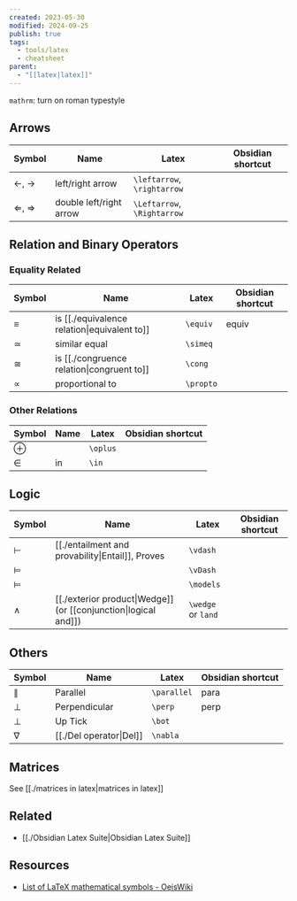 ```yaml
---
created: 2023-05-30
modified: 2024-09-25
publish: true
tags:
  - tools/latex
  - cheatsheet
parent:
  - "[[latex|latex]]"
---
```

`mathrm`: turn on roman typestyle

## Arrows
| Symbol | Name | Latex | Obsidian shortcut |
| ---- | ---- | ---- | ---- |
| $\leftarrow$, $\rightarrow$ | left/right arrow | `\leftarrow`, `\rightarrow` |  |
| $\Leftarrow$, $\Rightarrow$ | double left/right arrow | `\Leftarrow`, `\Rightarrow` |  |
## Relation and Binary Operators
### Equality Related
| Symbol    | Name                                       | Latex      | Obsidian shortcut |
| --------- | ------------------------------------------ | ---------- | ----------------- |
| $\equiv$  | is [[./equivalence relation\|equivalent to]] | `\equiv`   | equiv             |
| $\simeq$  | similar equal                              | ``\simeq`` |                   |
| $\cong$   | is [[./congruence relation\|congruent to]]   | `\cong`    |                   |
| $\propto$ | proportional to                            | `\propto`  |                   |
### Other Relations
| Symbol   | Name | Latex    | Obsidian shortcut |
| -------- | ---- | -------- | ----------------- |
| $\oplus$ |      | `\oplus` |                   |
| $\in$    | in   | `\in`    |                   |

## Logic
| Symbol    | Name                                                          | Latex              | Obsidian shortcut |
| --------- | ------------------------------------------------------------- | ------------------ | ----------------- |
| $\vdash$  | [[./entailment and provability\|Entail]], Proves                                | `\vdash`           |                   |
| $\vDash$  |                                                               | `\vDash`           |                   |
| $\models$ |                                                               | `\models`          |                   |
| $\wedge$  | [[./exterior product\|Wedge]] (or [[conjunction\|logical and]]) | `\wedge` or `land` |                   |

## Others
| Symbol      | Name                  | Latex         | Obsidian shortcut |
| ----------- | --------------------- | ------------- | ----------------- |
| $\parallel$ | Parallel              | ``\parallel`` | para              |
| $\perp$     | Perpendicular         | `\perp`       | perp              |
| $\bot$      | Up Tick               | `\bot`        |                   |
| $\nabla$    | [[./Del operator\|Del]] | `\nabla`      |                   |

## Matrices
See [[./matrices in latex|matrices in latex]]

## Related
- [[./Obsidian Latex Suite|Obsidian Latex Suite]]

## Resources
- [List of LaTeX mathematical symbols - OeisWiki](https://oeis.org/wiki/List_of_LaTeX_mathematical_symbols)